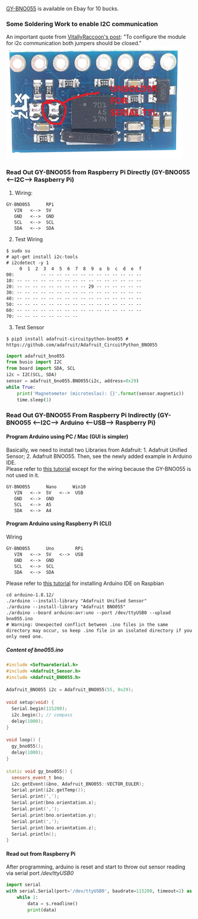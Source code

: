 [GY-BNO055](https://www.ebay.com/itm/172970055900) is available on Ebay for 10 bucks.<br>
### Some Soldering Work to enable I2C communication<br>  
An important quote from [VitallyRaccoon's post](https://forum.arduino.cc/index.php?topic=574580.0): "To configure the module for i2c communication both jumpers should be closed."<br>
![Soldering Problem](https://raw.githubusercontent.com/xg590/IoT/master/GY-BNO055/GY-BNO055_Soldering_Problem.jpg)
### Read Out GY-BNO055 from Raspberry Pi Directly (GY-BNO055 <--I2C--> Raspberry Pi)
1. Wiring:
```
GY-BNO055      RPi      
   VIN   <-->  5V   
   GND   <-->  GND  
   SCL   <-->  SCL 
   SDA   <-->  SDA  
```
2. Test Wiring
```shell
$ sudo su
# apt-get install i2c-tools
# i2cdetect -y 1
     0  1  2  3  4  5  6  7  8  9  a  b  c  d  e  f
00:          -- -- -- -- -- -- -- -- -- -- -- -- --
10: -- -- -- -- -- -- -- -- -- -- -- -- -- -- -- --
20: -- -- -- -- -- -- -- -- -- 29 -- -- -- -- -- --
30: -- -- -- -- -- -- -- -- -- -- -- -- -- -- -- --
40: -- -- -- -- -- -- -- -- -- -- -- -- -- -- -- --
50: -- -- -- -- -- -- -- -- -- -- -- -- -- -- -- --
60: -- -- -- -- -- -- -- -- -- -- -- -- -- -- -- --
70: -- -- -- -- -- -- -- --
```
3. Test Sensor
```shell
$ pip3 install adafruit-circuitpython-bno055 # https://github.com/adafruit/Adafruit_CircuitPython_BNO055
```
```python
import adafruit_bno055
from busio import I2C
from board import SDA, SCL
i2c = I2C(SCL, SDA)
sensor = adafruit_bno055.BNO055(i2c, address=0x29)
while True: 
    print('Magnetometer (microteslas): {}'.format(sensor.magnetic))  
    time.sleep(1)
``` 
### Read Out GY-BNO055 From Raspberry Pi Indirectly (GY-BNO055 <--I2C--> Arduino <--USB--> Raspberry Pi)
#### Program Arduino using PC / Mac (GUI is simpler)
Basically, we need to install two Libraries from Adafruit: 1. Adafruit Unified Sensor; 2. Adafruit BNO055. Then, see the newly added example in Arduino IDE.<br>
Please refer to [this tutorial](https://learn.adafruit.com/adafruit-bno055-absolute-orientation-sensor/arduino-code) except for the wiring because the GY-BNO055 is not used in it.
```
GY-BNO055      Nano      Win10
   VIN   <-->  5V   <-->  USB
   GND   <-->  GND  
   SCL   <-->  A5  
   SDA   <-->  A4            
```  
#### Program Arduino using Raspberry Pi (CLI)
Wiring 
```
GY-BNO055      Uno        RPi
   VIN   <-->  5V   <-->  USB
   GND   <-->  GND  
   SCL   <-->  SCL  
   SDA   <-->  SDA           
```
Please refer to [this tutorial](https://github.com/xg590/IoT/blob/master/Arduino/README.md) for installing Arduino IDE on Raspbian
```shell
cd arduino-1.8.12/
./arduino --install-library "Adafruit Unified Sensor"
./arduino --install-library "Adafruit BNO055"
./arduino --board arduino:avr:uno --port /dev/ttyUSB0 --upload bno055.ino
# Warning: Unexpected conflict between .ino files in the same directory may occur, so keep .ino file in an isolated directory if you only need one. 
```
##### Content of <i>bno055.ino</i>
```cpp
#include <SoftwareSerial.h>  
#include <Adafruit_Sensor.h>
#include <Adafruit_BNO055.h>

Adafruit_BNO055 i2c = Adafruit_BNO055(55, 0x29); 

void setup(void) {
  Serial.begin(115200); 
  i2c.begin(); // compass
  delay(1000);
}

void loop() {  
  gy_bno055(); 
  delay(1000);
} 

static void gy_bno055() {
  sensors_event_t bno;
  i2c.getEvent(&bno, Adafruit_BNO055::VECTOR_EULER); 
  Serial.print(i2c.getTemp());
  Serial.print(',');
  Serial.print(bno.orientation.x);
  Serial.print(',');
  Serial.print(bno.orientation.y);
  Serial.print(',');
  Serial.print(bno.orientation.z);  
  Serial.println();  
} 
```
#### Read out from Raspberry Pi
After programming, arduino is reset and start to throw out sensor reading via serial port <i>/dev/ttyUSB0</i> 
```python
import serial
with serial.Serial(port='/dev/ttyUSB0', baudrate=115200, timeout=2) as s:
    while 1:
        data = s.readline()  
        print(data)
```
